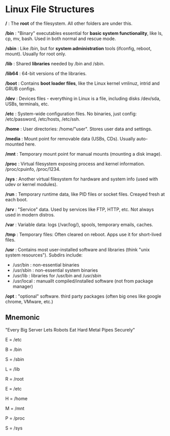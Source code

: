 # Linux File Structures

**/** : The **root** of the filesystem. All other folders are under this. 

**/bin** : "Binary" executables essential for **basic system functionality**, like ls, cp, mv, bash. Used in both normal and rescue mode. 

**/sbin** : Like /bin, but for **system administration** tools (ifconfig, reboot, mount). Usually for root only. 

**/lib** : Shared **libraries** needed by /bin and /sbin.

**/lib64** : 64-bit versions of the libraries.

**/boot** : Contains **boot loader files**, like the Linux kernel vmlinuz, intrid and GRUB configs. 

**/dev** : Devices files - everything in Linux is a file, including disks /dev/sda, USBs, terminals, etc.

**/etc** : System-wide configuration files. No binaries, just config: /etc/password, /etc/hosts, /etc/ssh.

**/home** : User directories: /home/"user". Stores user data and settings.

**/media** : Mount point for removable data (USBs, CDs). Usually auto-mounted here.

**/mnt** : Temporary mount point for manual mounts (mounting a disk image).

**/proc** : Virtual filesystem exposing process and kernel information. /proc/cpuinfo, /proc/1234. 

**/sys** : Another virtual filesystem for hardware and system info (used with udev or kernel modules). 

**/run** : Temporary runtime data, like PID files or socket files. Creayed fresh at each boot. 

**/srv** : "Service" data. Used by services like FTP, HTTP, etc. Not always used in modern distros.

**/var** : Variable data: logs (/var/log/), spools, temporary emails, caches. 

**/tmp** : Temporary files: Often cleared on reboot. Apps use it for short-lived files.

**/usr** : Contains most user-installed software and libraries (think "unix system resources"). Subdirs include: 

- /usr/bin : non-essential binaries
- /usr/sbin : non-essential system binaries
- /usr/lib : libraries for /usr/bin and /usr/sbin
- /usr/local : manuallt compiled/installed software (not from package manager)

**/opt** : "optional" software. third party packages (often big ones like google chrome, VMware, etc.)

## Mnemonic

"Every Big Server Lets Robots Eat Hard Metal Pipes Securely"

E = /etc 

B = /bin 

S = /sbin 

L = /lib

R = /root 

E = /etc 

H = /home 

M = /mnt

P = /proc

S = /sys 















